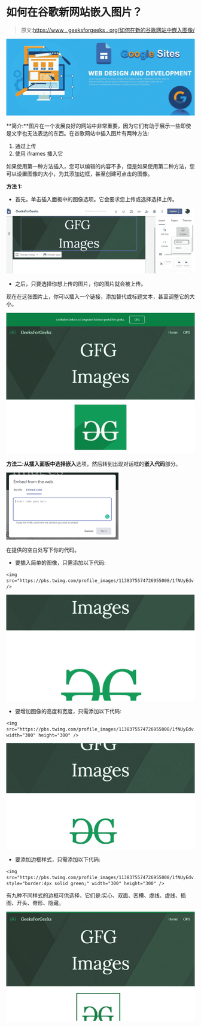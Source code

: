 # 如何在谷歌新网站嵌入图片？

> 原文:[https://www . geeksforgeeks . org/如何在新的谷歌网站中嵌入图像/](https://www.geeksforgeeks.org/how-to-embed-images-in-new-google-sites/)

![](img/f0cc3d82f889693de178f574498200f6.png)

**简介:**图片在一个发展良好的网站中非常重要，因为它们有助于展示一些即使是文字也无法表达的东西。在谷歌网站中插入图片有两种方法:

1.  通过上传
2.  使用 iframes 插入它

如果使用第一种方法插入，您可以编辑的内容不多，但是如果使用第二种方法，您可以设置图像的大小，为其添加边框，甚至创建可点击的图像。

**方法 1:**

*   首先，单击插入面板中的图像选项。它会要求您上传或选择选择上传。

![](img/0bc2c99d89288328a2036902d0976483.png)

*   之后，只要选择你想上传的图片，你的图片就会被上传。

现在在这张图片上，你可以插入一个链接，添加替代或标题文本，甚至调整它的大小。

![](img/964be6a13a4819a4a8f15800d7ece023.png)

**方法二:**从插入面板中选择**嵌入**选项，然后转到出现对话框的**嵌入代码**部分。

![](img/bd1a16915bc2c896cc5031dcf11b8aa8.png)

在提供的空白处写下你的代码。

*   要插入简单的图像，只需添加以下代码:

```
<img src="https://pbs.twimg.com/profile_images/1138375574726955008/1fNUyEdv.png" />

```

![](img/352777ce9a75dde7c937df90c9dedfad.png)

*   要增加图像的高度和宽度，只需添加以下代码:

```
<img src="https://pbs.twimg.com/profile_images/1138375574726955008/1fNUyEdv.png" 
width="300" height="300" />

```

![](img/f6036538581ad0ffaea42d0e46b926ba.png)

*   要添加边框样式，只需添加以下代码:

```
<img src="https://pbs.twimg.com/profile_images/1138375574726955008/1fNUyEdv.png" 
style="border:4px solid green;" width="300" height="300" />

```

有九种不同样式的边框可供选择，它们是:实心、双面、凹槽、虚线、虚线、插图、开头、脊形、隐藏。

![](img/f5f51574ba811ee42bba64c0622e42b8.png)